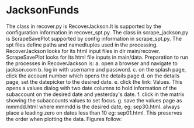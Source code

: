 # JacksonFunds
The class in recover.py is RecoverJackson.It is supported by the configuration information in recover_spt.py. The class in scrape_jackson.py is ScrapeSavePlot supported by config information in scrape_spt.py. The spt files define paths and namedtuples used in the processing. RecoverJackson looks for its html input files in dir main/recover. ScrapeSavePlot looks for its html file inputs in main/data. 
Preparation to run the processes in RecoverJackson is: 
  a. open a browser and navigate to jackson.com
  b. log in with username and password.
  c. on the splash page, click the account number which opens the details page
  d. on the details page, set the datepicker to the desired date.
  e. click the link: Values. This opens a values dialog with two date columns to hold information of the subaccount on the desired date and yesterday's date.
  f. click in the matrix showing the subaccounts values to set focus.
  g. save the values page as mmmdd.html where mmmdd is the desired date, eg: sep30.html. always place a leading zero on dates less than 10 eg: sep01.html. This preserves the order when plotting the data.
  Figures follow:
  
